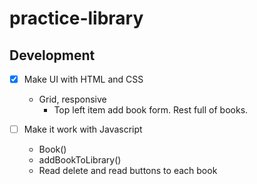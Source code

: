 # practice-library

## Development

- [x] Make UI with HTML and CSS
    - Grid, responsive
        - Top left item add book form. Rest full of books.

- [ ] Make it work with Javascript
    - Book()
    - addBookToLibrary()
    - Read delete and read buttons to each book